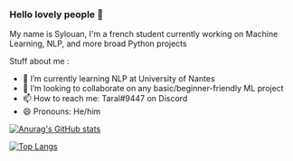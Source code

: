 ### Hello lovely people 👋

My name is Sylouan, I'm a french student currently working on Machine Learning, NLP, and more broad Python projects

Stuff about me : 

- 🌱 I’m currently learning NLP at University of Nantes
- 👯 I’m looking to collaborate on any basic/beginner-friendly ML project
- 📫 How to reach me: Taral#9447 on Discord
- 😄 Pronouns: He/him

[![Anurag's GitHub stats](https://github-readme-stats.vercel.app/api?username=taraal)](https://github.com/anuraghazra/github-readme-stats)

[![Top Langs](https://github-readme-stats.vercel.app/api/top-langs/?username=taraal&layout=compact)](https://github.com/anuraghazra/github-readme-stats)
